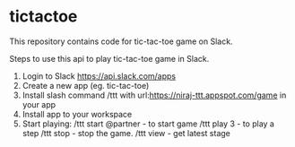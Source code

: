 # tictactoe

This repository contains code for tic-tac-toe game on Slack.


Steps to use this api to play tic-tac-toe game in Slack.

1) Login to Slack https://api.slack.com/apps
2) Create a new app (eg. tic-tac-toe)
2) Install slash command /ttt with url:https://niraj-ttt.appspot.com/game in your app
3) Install app to your workspace
4) Start playing: /ttt start @partner - to start game
                  /ttt play 3 - to play a step
                  /ttt stop - stop the game.
                  /ttt view - get latest stage
